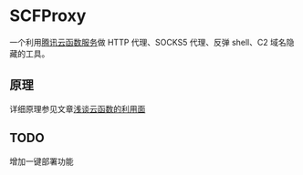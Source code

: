 # SCFProxy
一个利用[腾讯云函数服务](https://console.cloud.tencent.com/scf/list)做 HTTP 代理、SOCKS5 代理、反弹 shell、C2 域名隐藏的工具。

## 原理
详细原理参见文章[浅谈云函数的利用面](https://xz.aliyun.com/t/9502)

## TODO
增加一键部署功能
